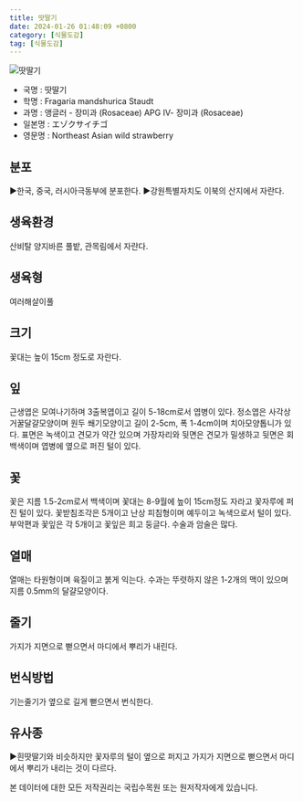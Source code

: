 ```yaml
---
title: 땃딸기
date: 2024-01-26 01:48:09 +0800
category: [식물도감]
tag: [식물도감]
---
```




![땃딸기](/fileUpload/plants/basic/Rosaceae/Fragaria/13339/13339_2_th2.jpg)
- 국명 : 땃딸기
- 학명 : Fragaria mandshurica Staudt
- 과명 : 앵글러 - 장미과 (Rosaceae) APG Ⅳ- 장미과 (Rosaceae)
- 일본명 : エゾクサイチゴ
- 영문명 : Northeast Asian wild strawberry


## 분포
▶한국, 중국, 러시아극동부에 분포한다.▶강원특별자치도 이북의 산지에서 자란다.
## 생육환경
산비탈 양지바른 풀밭, 관목림에서 자란다.
## 생육형
여러해살이풀 
## 크기
꽃대는 높이 15cm 정도로 자란다.
## 잎
근생엽은 모여나기하며 3출복엽이고 길이 5-18cm로서 엽병이 있다. 정소엽은 사각상 거꿀달걀모양이며 원두 쐐기모양이고 길이 2-5cm, 폭 1-4cm이며 치아모양톱니가 있다. 표면은 녹색이고 견모가 약간 있으며 가장자리와 뒷면은 견모가 밀생하고 뒷면은 회백색이며 엽병에 옆으로 퍼진 털이 있다.
## 꽃
꽃은 지름 1.5-2cm로서 백색이며 꽃대는 8-9월에 높이 15cm정도 자라고 꽃자루에 퍼진 털이 있다. 꽃받침조각은 5개이고 난상 피침형이며 예두이고 녹색으로서 털이 있다. 부악편과 꽃잎은 각 5개이고 꽃잎은 희고 둥글다. 수술과 암술은 많다.
## 열매
열매는 타원형이며 육질이고 붉게 익는다. 수과는 뚜렷하지 않은 1-2개의 맥이 있으며 지름 0.5mm의 달걀모양이다.
## 줄기
가지가 지면으로 뻗으면서 마디에서 뿌리가 내린다.
## 번식방법
기는줄기가 옆으로 길게 뻗으면서 번식한다.
## 유사종
▶흰땃딸기와 비슷하지만 꽃자루의 털이 옆으로 퍼지고 가지가 지면으로 뻗으면서 마디에서 뿌리가 내리는 것이 다르다.






본 데이터에 대한 모든 저작권리는 국립수목원 또는 원저작자에게 있습니다.
